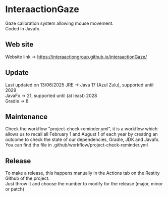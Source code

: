 # InteraactionGaze

Gaze calibration system allowing mouse movement.<br>
Coded in Javafx.

## Web site
Website link -> https://interaactiongroup.github.io/interaactionGaze/   

## Update
Last updated on 13/06/2025
JRE -> Java 17 (Azul Zulu), supported until 2029<br>
JavaFx -> 21, supported until (at least) 2028<br>
Gradle -> 8<br>

## Maintenance
Check the workflow "project-check-reminder.yml", it is a workflow which allows us to recall all February 1 and August 1 of each year by creating an outcome to check the state of our dependencies, Gradle, JDK and Javafx.<br>
You can find the file in .github/workflow/project-check-reminder.yml

## Release
To make a release, this happens manually in the Actions tab on the Restity Github of the project.<br>
Just throw it and choose the number to modify for the release (major, minor or patch)
